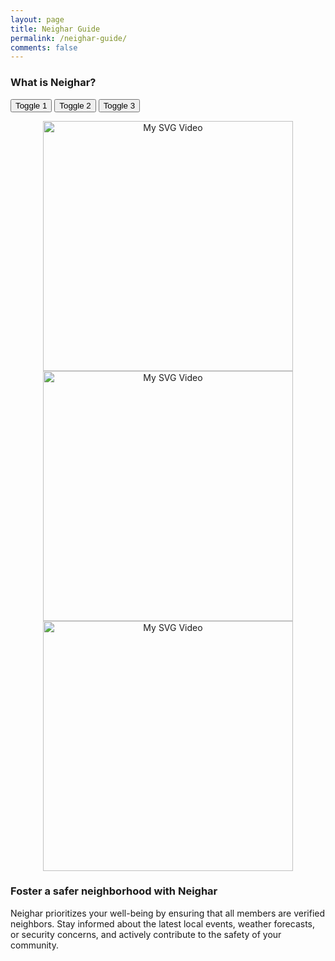 ```yaml
---
layout: page
title: Neighar Guide
permalink: /neighar-guide/
comments: false
---
```


### What is Neighar?

<button onclick="showGif('v1')">Toggle 1</button>
<button onclick="showGif('v2')">Toggle 2</button>
<button onclick="showGif('v3')">Toggle 3</button>

<div id="v1" style="text-align:center;">
    <img src="{{ '/assets/videos/1.gif' | relative_url }}" alt="My SVG Video" width="400">
</div>
<div id="v2" style="text-align:center;">
    <img src="{{ '/assets/videos/1.gif' | relative_url }}" alt="My SVG Video" width="400">
</div>
<div id="v3" style="text-align:center;">
    <img src="{{ '/assets/videos/1.gif' | relative_url }}" alt="My SVG Video" width="400">
</div>

### Foster a safer neighborhood with Neighar

Neighar prioritizes your well-being by ensuring that all members are verified neighbors. Stay informed about the latest local events, weather forecasts, or security concerns, and actively contribute to the safety of your community.

<script>
function showGif(gifId) {
  // Hide all GIFs
  var gifElements = document.querySelectorAll('div[id^="v"]');
  gifElements.forEach(function(gif) {
    gif.style.display = 'none';
  });

  // Show the selected GIF
  var selectedGif = document.getElementById(gifId);
  if (selectedGif) {
    selectedGif.style.display = 'block';
  }
}
</script>
